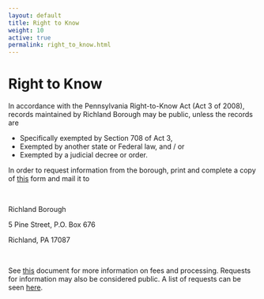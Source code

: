 ```yaml
---
layout: default
title: Right to Know
weight: 10
active: true
permalink: right_to_know.html
---
```


<script>
  mixpanel.track("Right To Know Page");
</script>

# Right to Know

In accordance with the Pennsylvania Right-to-Know Act (Act 3 of 2008), records maintained by Richland Borough may be public, unless the records are

- Specifically exempted by Section 708 of Act 3,
- Exempted by another state or Federal law, and / or
- Exempted by a judicial decree or order.

In order to request information from the borough, print and complete a copy of [this](http://richlandborough.org/files/RTKform.pdf) form and mail it to

<br />

Richland Borough

5 Pine Street, P.O. Box 676

Richland, PA 17087

<br />
  
See [this](http://richlandborough.org/files/RTKfees.pdf) document for more information on fees and processing. Requests for information may also be considered public. A list of requests can be seen [here](http://richlandborough.org/files/RTK10-27.pdf).
